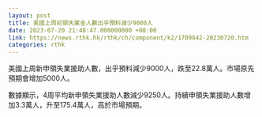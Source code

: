 ```yaml
---
layout: post
title: 美國上周初領失業金人數出乎預料減少9000人
date: 2023-07-20 21:48:47.000000000 +08:00
link: https://news.rthk.hk/rthk/ch/component/k2/1709842-20230720.htm
categories: rthk
---
```


美國上周新申領失業援助人數，出乎預料減少9000人，跌至22.8萬人。市場原先預期會增加5000人。

數據顯示，4周平均新申領失業援助人數減少9250人。持續申領失業援助人數增加3.3萬人，升至175.4萬人，高於市場預期。
